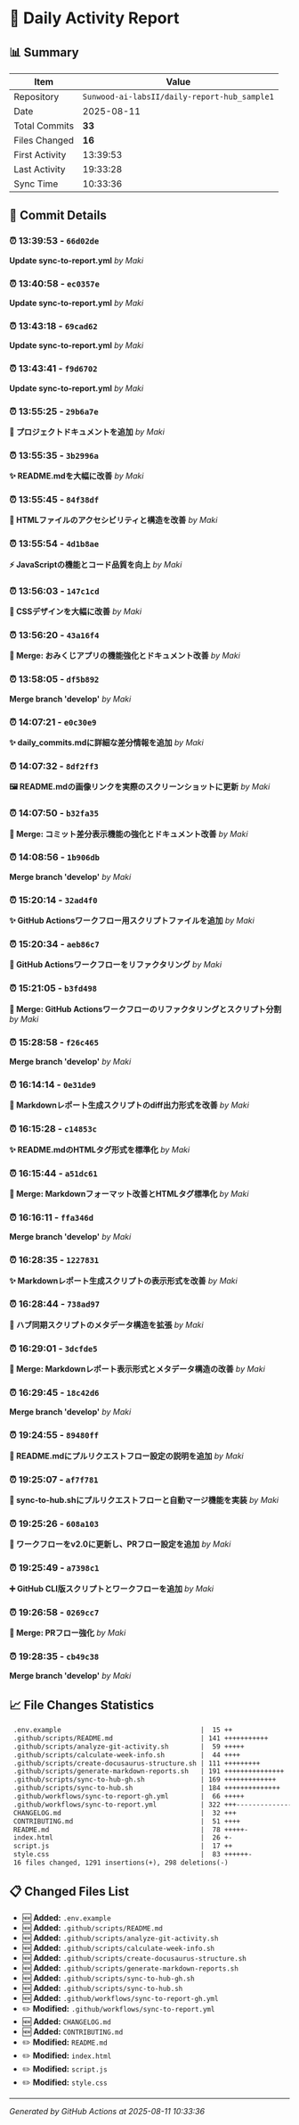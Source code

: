 # 📅 Daily Activity Report

## 📊 Summary
| Item | Value |
|------|-------|
| Repository | `Sunwood-ai-labsII/daily-report-hub_sample1` |
| Date | 2025-08-11 |
| Total Commits | **33** |
| Files Changed | **16** |
| First Activity | 13:39:53 |
| Last Activity | 19:33:28 |
| Sync Time | 10:33:36 |

## 📝 Commit Details

### ⏰ 13:39:53 - `66d02de`
**Update sync-to-report.yml**
*by Maki*

### ⏰ 13:40:58 - `ec0357e`
**Update sync-to-report.yml**
*by Maki*

### ⏰ 13:43:18 - `69cad62`
**Update sync-to-report.yml**
*by Maki*

### ⏰ 13:43:41 - `f9d6702`
**Update sync-to-report.yml**
*by Maki*

### ⏰ 13:55:25 - `29b6a7e`
**📝 プロジェクトドキュメントを追加**
*by Maki*

### ⏰ 13:55:35 - `3b2996a`
**✨ README.mdを大幅に改善**
*by Maki*

### ⏰ 13:55:45 - `84f38df`
**🔧 HTMLファイルのアクセシビリティと構造を改善**
*by Maki*

### ⏰ 13:55:54 - `4d1b8ae`
**⚡ JavaScriptの機能とコード品質を向上**
*by Maki*

### ⏰ 13:56:03 - `147c1cd`
**🎨 CSSデザインを大幅に改善**
*by Maki*

### ⏰ 13:56:20 - `43a16f4`
**🔀 Merge: おみくじアプリの機能強化とドキュメント改善**
*by Maki*

### ⏰ 13:58:05 - `df5b892`
**Merge branch 'develop'**
*by Maki*

### ⏰ 14:07:21 - `e0c30e9`
**✨ daily_commits.mdに詳細な差分情報を追加**
*by Maki*

### ⏰ 14:07:32 - `8df2ff3`
**🖼️ README.mdの画像リンクを実際のスクリーンショットに更新**
*by Maki*

### ⏰ 14:07:50 - `b32fa35`
**🔀 Merge: コミット差分表示機能の強化とドキュメント改善**
*by Maki*

### ⏰ 14:08:56 - `1b906db`
**Merge branch 'develop'**
*by Maki*

### ⏰ 15:20:14 - `32ad4f0`
**✨ GitHub Actionsワークフロー用スクリプトファイルを追加**
*by Maki*

### ⏰ 15:20:34 - `aeb86c7`
**🔧 GitHub Actionsワークフローをリファクタリング**
*by Maki*

### ⏰ 15:21:05 - `b3fd498`
**🔀 Merge: GitHub Actionsワークフローのリファクタリングとスクリプト分割**
*by Maki*

### ⏰ 15:28:58 - `f26c465`
**Merge branch 'develop'**
*by Maki*

### ⏰ 16:14:14 - `0e31de9`
**🔧 Markdownレポート生成スクリプトのdiff出力形式を改善**
*by Maki*

### ⏰ 16:15:28 - `c14853c`
**✨ README.mdのHTMLタグ形式を標準化**
*by Maki*

### ⏰ 16:15:44 - `a51dc61`
**🔀 Merge: Markdownフォーマット改善とHTMLタグ標準化**
*by Maki*

### ⏰ 16:16:11 - `ffa346d`
**Merge branch 'develop'**
*by Maki*

### ⏰ 16:28:35 - `1227831`
**✨ Markdownレポート生成スクリプトの表示形式を改善**
*by Maki*

### ⏰ 16:28:44 - `738ad97`
**🔧 ハブ同期スクリプトのメタデータ構造を拡張**
*by Maki*

### ⏰ 16:29:01 - `3dcfde5`
**🔀 Merge: Markdownレポート表示形式とメタデータ構造の改善**
*by Maki*

### ⏰ 16:29:45 - `18c42d6`
**Merge branch 'develop'**
*by Maki*

### ⏰ 19:24:55 - `89480ff`
**📝 README.mdにプルリクエストフロー設定の説明を追加**
*by Maki*

### ⏰ 19:25:07 - `af7f781`
**🔧 sync-to-hub.shにプルリクエストフローと自動マージ機能を実装**
*by Maki*

### ⏰ 19:25:26 - `608a103`
**🔄 ワークフローをv2.0に更新し、PRフロー設定を追加**
*by Maki*

### ⏰ 19:25:49 - `a7398c1`
**➕ GitHub CLI版スクリプトとワークフローを追加**
*by Maki*

### ⏰ 19:26:58 - `0269cc7`
**🔀 Merge: PRフロー強化**
*by Maki*

### ⏰ 19:28:35 - `cb49c38`
**Merge branch 'develop'**
*by Maki*

## 📈 File Changes Statistics

```diff
 .env.example                                   |  15 ++
 .github/scripts/README.md                      | 141 +++++++++++
 .github/scripts/analyze-git-activity.sh        |  59 +++++
 .github/scripts/calculate-week-info.sh         |  44 ++++
 .github/scripts/create-docusaurus-structure.sh | 111 +++++++++
 .github/scripts/generate-markdown-reports.sh   | 191 +++++++++++++++
 .github/scripts/sync-to-hub-gh.sh              | 169 +++++++++++++
 .github/scripts/sync-to-hub.sh                 | 184 ++++++++++++++
 .github/workflows/sync-to-report-gh.yml        |  66 +++++
 .github/workflows/sync-to-report.yml           | 322 +++----------------------
 CHANGELOG.md                                   |  32 +++
 CONTRIBUTING.md                                |  51 ++++
 README.md                                      |  78 +++++-
 index.html                                     |  26 +-
 script.js                                      |  17 ++
 style.css                                      |  83 ++++++-
 16 files changed, 1291 insertions(+), 298 deletions(-)
```

## 📋 Changed Files List

- 🆕 **Added:** `.env.example`
- 🆕 **Added:** `.github/scripts/README.md`
- 🆕 **Added:** `.github/scripts/analyze-git-activity.sh`
- 🆕 **Added:** `.github/scripts/calculate-week-info.sh`
- 🆕 **Added:** `.github/scripts/create-docusaurus-structure.sh`
- 🆕 **Added:** `.github/scripts/generate-markdown-reports.sh`
- 🆕 **Added:** `.github/scripts/sync-to-hub-gh.sh`
- 🆕 **Added:** `.github/scripts/sync-to-hub.sh`
- 🆕 **Added:** `.github/workflows/sync-to-report-gh.yml`
- ✏️ **Modified:** `.github/workflows/sync-to-report.yml`
- 🆕 **Added:** `CHANGELOG.md`
- 🆕 **Added:** `CONTRIBUTING.md`
- ✏️ **Modified:** `README.md`
- ✏️ **Modified:** `index.html`
- ✏️ **Modified:** `script.js`
- ✏️ **Modified:** `style.css`

---
*Generated by GitHub Actions at 2025-08-11 10:33:36*
